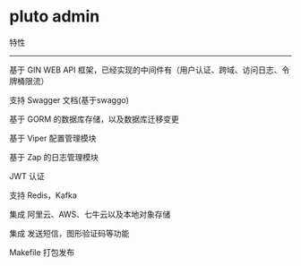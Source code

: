 # pluto admin


特性

----------------

基于 GIN WEB API 框架，已经实现的中间件有（用户认证、跨域、访问日志、令牌桶限流）

支持 Swagger 文档(基于swaggo)

基于 GORM 的数据库存储，以及数据库迁移变更

基于 Viper 配置管理模块

基于 Zap 的日志管理模块

JWT 认证

支持 Redis，Kafka

集成 阿里云、AWS、七牛云以及本地对象存储

集成 发送短信，图形验证码等功能

Makefile 打包发布




